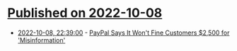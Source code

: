 # [Published on 2022-10-08](index.md)

* [2022-10-08, 22:39:00](https://slashdot.org/story/22/10/08/2234213/paypal-says-it-wont-fine-customers-2500-for-misinformation?utm_source=rss1.0mainlinkanon&utm_medium=feed) - [PayPal Says It Won't Fine Customers $2,500 for 'Misinformation'](https://slashdot.org/story/22/10/08/2234213/paypal-says-it-wont-fine-customers-2500-for-misinformation?utm_source=rss1.0mainlinkanon&utm_medium=feed)
